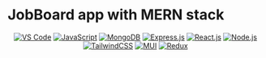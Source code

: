 # JobBoard app with MERN stack

<!-- Centered div for badges -->
<div align="center">
  
[![VS Code](https://img.shields.io/badge/Visual_Studio_Code-0078D4?style=for-the-badge&logo=visual%20studio%20code&logoColor=white)](Link)
[![JavaScript](https://img.shields.io/badge/JavaScript-F7DF1E?style=for-the-badge&logo=JavaScript&logoColor=black)](Link)
[![MongoDB](https://img.shields.io/badge/MongoDB-4EA94B?style=for-the-badge&logo=mongodb&logoColor=white)](Link)
[![Express.js](https://img.shields.io/badge/Express.js-404D59?style=for-the-badge)](Link)
[![React.js](https://img.shields.io/badge/React-20232A?style=for-the-badge&logo=react&logoColor=61DAFB)](Link)
[![Node.js](https://img.shields.io/badge/Node.js-43853D?style=for-the-badge&logo=node.js&logoColor=white)](Link)
[![TailwindCSS](https://img.shields.io/badge/Tailwind_CSS-38B2AC?style=for-the-badge&logo=tailwind-css&logoColor=white)](Link)
[![MUI](https://img.shields.io/badge/Material--UI-0081CB?style=for-the-badge&logo=material-ui&logoColor=white)](Link)
[![Redux](https://img.shields.io/badge/Redux-593D88?style=for-the-badge&logo=redux&logoColor=white)](Link)

</div>
